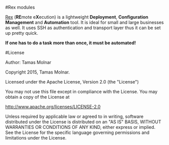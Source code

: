 #Rex modules

[Rex](http://rexify.org) (**RE**mote e**X**ecution) is a lightweight **Deployment**, 
**Configuration Management** and **Automation** tool. It is ideal for small and 
large businesses as well. It uses SSH as authentication and transport layer 
thus it can be set up pretty quick.


**If one has to do a task more than once, it must be automated!**


#License

Author: Tamas Molnar

Copyright 2015, Tamas Molnar.

Licensed under the Apache License, Version 2.0 (the "License")

You may not use this file except in compliance with the License.
You may obtain a copy of the License at

http://www.apache.org/licenses/LICENSE-2.0

Unless required by applicable law or agreed to in writing, software
distributed under the License is distributed on an "AS IS" BASIS,
WITHOUT WARRANTIES OR CONDITIONS OF ANY KIND, either express or implied.
See the License for the specific language governing permissions and 
limitations under the License. 

